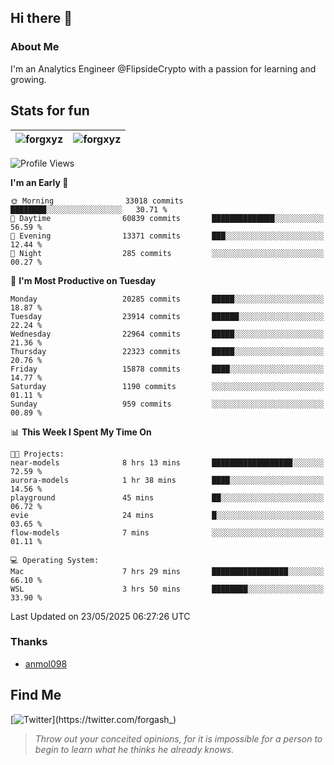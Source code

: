 ## Hi there 👋

### About Me

I'm an Analytics Engineer @FlipsideCrypto with a passion for learning and growing.
  
## Stats for fun

| <img align="center" src="https://github-readme-streak-stats.herokuapp.com/?user=forgxyz&theme=tokyonight" alt="forgxyz" /> | <img align="center" src="https://github-readme-stats.vercel.app/api?username=forgxyz&theme=tokyonight&show_icons=true" alt="forgxyz" /> |
| ------------- |------------- |


<!--START_SECTION:waka-->
![Profile Views](http://img.shields.io/badge/Profile%20Views-0-blue)

**I'm an Early 🐤** 

```text
🌞 Morning                33018 commits       ████████░░░░░░░░░░░░░░░░░   30.71 % 
🌆 Daytime                60839 commits       ██████████████░░░░░░░░░░░   56.59 % 
🌃 Evening                13371 commits       ███░░░░░░░░░░░░░░░░░░░░░░   12.44 % 
🌙 Night                  285 commits         ░░░░░░░░░░░░░░░░░░░░░░░░░   00.27 % 
```
📅 **I'm Most Productive on Tuesday** 

```text
Monday                   20285 commits       █████░░░░░░░░░░░░░░░░░░░░   18.87 % 
Tuesday                  23914 commits       ██████░░░░░░░░░░░░░░░░░░░   22.24 % 
Wednesday                22964 commits       █████░░░░░░░░░░░░░░░░░░░░   21.36 % 
Thursday                 22323 commits       █████░░░░░░░░░░░░░░░░░░░░   20.76 % 
Friday                   15878 commits       ████░░░░░░░░░░░░░░░░░░░░░   14.77 % 
Saturday                 1190 commits        ░░░░░░░░░░░░░░░░░░░░░░░░░   01.11 % 
Sunday                   959 commits         ░░░░░░░░░░░░░░░░░░░░░░░░░   00.89 % 
```


📊 **This Week I Spent My Time On** 

```text
🐱‍💻 Projects: 
near-models              8 hrs 13 mins       ██████████████████░░░░░░░   72.59 % 
aurora-models            1 hr 38 mins        ████░░░░░░░░░░░░░░░░░░░░░   14.56 % 
playground               45 mins             ██░░░░░░░░░░░░░░░░░░░░░░░   06.72 % 
evie                     24 mins             █░░░░░░░░░░░░░░░░░░░░░░░░   03.65 % 
flow-models              7 mins              ░░░░░░░░░░░░░░░░░░░░░░░░░   01.11 % 

💻 Operating System: 
Mac                      7 hrs 29 mins       █████████████████░░░░░░░░   66.10 % 
WSL                      3 hrs 50 mins       ████████░░░░░░░░░░░░░░░░░   33.90 % 
```


 Last Updated on 23/05/2025 06:27:26 UTC
<!--END_SECTION:waka-->

### Thanks
 - [anmol098](https://github.com/anmol098/waka-readme-stats/)
  
## Find Me
[![Twitter](https://img.shields.io/twitter/url/https/twitter.com/forgash_.svg?style=social&label=Follow%20%40forgash_)](https://twitter.com/forgash_)


> *Throw out your conceited opinions, for it is impossible for a person to begin to learn what he thinks he already knows.* 
